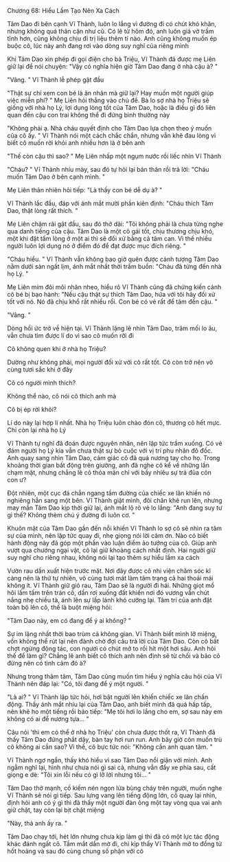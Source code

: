 




Chương 68: Hiểu Lầm Tạo Nên Xa Cách

Tâm Dao đi bên cạnh Vĩ Thành, luôn lo lắng vì đường đi có chút khó khăn, nhưng không quá thân cận như cũ. Có lẽ từ hôm đó, anh luôn giả vờ trầm tĩnh hơn, cũng không chịu đi trị liệu thêm tí nào. Anh cũng không muốn ép buộc cô, lúc này anh đang rơi vào dòng suy nghĩ của riêng mình

Khi Tâm Dao xin phép đi gọi điện cho bà Triệu, Vĩ Thành đã được mẹ Liên giữ lại để nói chuyện: "Vậy có nghĩa hiện giờ Tâm Dao đang ở nhà cậu à? "

"Vâng. " Vĩ Thành lễ phép gật đầu

"Thật sự chỉ xem con bé là ân nhân mà giữ lại? Hay muốn một người giúp việc miễn phí? " Mẹ Liên hỏi thẳng vào chủ đề. Bà lo sợ nhà họ Triệu sẽ giống với nhà họ Lý, lợi dụng lòng tốt của Tâm Dao, hoặc là điều gì đó liên quan đến cậu con trai không thể đi đứng bình thường này

"Không phải ạ. Nhà cháu quyết định cho Tâm Dao lựa chọn theo ý muốn của cô ấy. " Vĩ Thành nói một cách chắc chắn, nhưng vẫn khẽ đau lòng vì biết cô muốn rời khỏi anh nhiều hơn là ở bên anh

"Thế còn cậu thì sao? " Mẹ Liên nhấp một ngụm nước rồi liếc nhìn Vĩ Thành

"Cháu? " Vĩ Thành nhíu mày, sau đó tự hỏi lại bản thân rồi trả lời: "Cháu muốn Tâm Dao ở bên cạnh mình. "

Mẹ Liên thản nhiên hỏi tiếp: "Là thấy con bé dễ dụ à? "

Vĩ Thành lắc đầu, đáp với ánh mắt mười phần kiên định: "Cháu thích Tâm Dao, thật lòng rất thích. "

Mẹ Liên chậm rãi gật đầu, sau đó thở dài: "Tôi không phải là chưa từng nghe qua danh tiếng của cậu. Tâm Dao là một cô gái tốt, chịu thương chịu khó, một khi đặt tấm lòng ở một ai thì sẽ đối xử bằng cả tâm can. Vì thế nhiều người luôn lợi dụng nó ở điểm đó để đạt được mục đích riêng. "

"Cháu hiểu. " Vĩ Thành vẫn không bao giờ quên được cảnh tượng Tâm Dao nằm dưới sàn ngất lịm, ánh mắt nhất thời trầm buồn: "Cháu đã từng đến nhà họ Lý. "


Mẹ Liên mím đôi môi nhăn nheo, hiểu rõ Vĩ Thành cũng đã chứng kiến cảnh cô bé bị bạo hành: "Nếu cậu thật sự thích Tâm Dao, hứa với tôi hãy đối xử tốt với nó. Nó đã chịu khổ rất nhiều rồi. Con bé có vẻ rất để tâm đến cậu. "

"Vâng. "

Dòng hồi ức trở về hiện tại. Vĩ Thành lặng lẽ nhìn Tâm Dao, trăm mối lo âu, vẫn chưa tìm được lí do vì sao cô muốn rời đi

Cô không quen khi ở nhà họ Triệu?

Dường như không phải, mọi người đối xử với cô rất tốt. Cô còn trở nên vô cùng tươi sắc khi ở đây

Cô có người mình thích?

Không thể nào, cô nói cô thích anh mà

Cô bị ép rời khỏi?

Lí do này lại hợp lí nhất. Nhà họ Triệu luôn chào đón cô, thương cô hết mực. Chỉ còn lại nhà họ Lý

Vĩ Thành tự nghĩ đã đoán được nguyên nhân, nên lập tức trầm xuống. Có vẻ đám người họ Lý kia vẫn chưa thật sự bỏ cuộc với vị trí phu nhân đô đốc. Anh quay sang nhìn Tâm Dao, cảm giác cô đã quá nương tay cho họ. Trong khoảng thời gian bất động trên giường, anh đã nghe cô kể về những lần chạm mặt, nhưng chẳng lẽ cô thỏa mãn chỉ với bấy nhiêu sự trả đũa cỏn con ư?

Đột nhiên, một cục đá chắn ngang tầm đường của chiếc xe lăn khiến nó nghiêng hẳn sang một bên. Vĩ Thành giật mình, đôi chân khẽ run lên, nhưng may mắn Tâm Dao kịp thời giữ lại, ánh mắt lộ rõ vẻ lo lắng: "Anh đang suy tư gì thế? Không thèm chú ý đường đi luôn cơ. "


Khuôn mặt của Tâm Dao gần đến nỗi khiến Vĩ Thành lo sợ cô sẽ nhìn ra tâm sự của mình, nên lập tức quay đi, nhẹ giọng nói lời cảm ơn. Nào có biết hành động này đã góp một phần vào luận điểm ảo tưởng của cô. Giúp anh vượt qua chướng ngại vật, cô lại giữ khoảng cách nhất định. Hai người giữ suy nghĩ cho riêng nhau, không nói lại tạo thêm sự hiểu lầm xa cách

Vườn rau dần xuất hiện trước mặt. Nơi đây được cô nhi viện chăm sóc kĩ càng nên là thứ tự nhiên, vô cùng tươi mát làm tâm trạng cả hai thoải mái không ít. Vĩ Thành giữ giỏ rau, Tâm Dao sẽ là người đi hái. Những giọt mồ hôi lấm tấm trên trán cô, dần rơi xuống đất khiến nơi đó vương vấn chút nắng nhẹ chiều tà, ánh lên sự lấp lánh khó cưỡng lại. Tâm trí của anh đặt toàn bộ lên cô, thế là buột miệng hỏi:

"Tâm Dao này, em có đang để ý ai không? "

Sự im lặng nhất thời bao trùm cả không gian. Vĩ Thành biết mình lỡ miệng, vốn không thể rút lại nên đành chờ đợi câu trả lời của Tâm Dao. Còn cô bất chợt ngừng động tác, con ngươi có chút mở to rồi hít một hơi sâu. Anh hỏi thế để làm gì? Chẳng lẽ anh biết cô thích anh nên định sẽ từ chối và bảo cô đừng nên có tình cảm đó à?

Nhưng trong thâm tâm, Tâm Dao cũng muốn tìm hiểu ý nghĩa câu hỏi của Vĩ Thành nên đáp lại: "Có, tôi đang để ý một người. "

"Là ai? " Vĩ Thành lập tức hỏi, hơi bật người lên khiến chiếc xe lăn chấn động. Thấy ánh mắt nhíu lại của Tâm Dao, anh biết mình đã quá hấp tấp, nên khẽ ho một tiếng rồi bảo tiếp: "Mẹ tôi hơi lo lắng cho em, sợ sau này em không có ai để nương tựa... "

Câu nói 'thì em có thể ở nhà họ Triệu' còn chưa được thốt ra, Vĩ Thành đã thấy Tâm Dao đứng phắt dậy, bàn tay hơi run run. Anh bây giờ còn muốn trù cô không ai cần sao? Vì thế, cô bực tức nói: "Không cần anh quan tâm. "

Vĩ Thành ngơ ngẩn, thấy khó hiểu vì sao Tâm Dao nổi giận với mình. Anh ngẫm nghĩ lại, hình như chưa nói gì sai cả, nhưng vẫn đẩy xe phía sau, cất giọng e dè: "Tôi xin lỗi nếu có gì lỡ lời nhưng tôi... "

Tâm Dao thở mạnh, cố kiềm nén ngọn lửa bùng cháy trên người, muốn nghe Vĩ Thành sẽ nói gì tiếp. Sau lưng vang lên tiếng động lớn, cô quay lại nhìn, định hỏi anh có ý gì thì đã thấy một người đàn ông một tay vòng qua vai anh giữ chặt, tay còn lại bịt chặt miệng

"Này, thả anh ấy ra. "

Tâm Dao chạy tới, hét lớn nhưng chưa kịp làm gì thì đã có một lực tác động khác đánh ngất cô. Tầm mắt dần mờ đi, chỉ kịp thấy Vĩ Thành mở to đồng tử hốt hoảng và sau đó cùng chung số phận với cô




